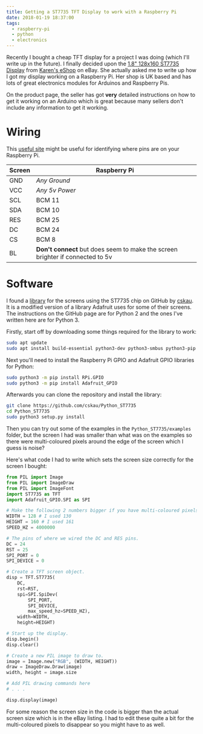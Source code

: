 ```yaml
---
title: Getting a ST7735 TFT Display to work with a Raspberry Pi
date: 2018-01-19 18:37:00
tags:
  - raspberry-pi
  - python
  - electronics
---
```

Recently I bought a cheap TFT display for a project I was doing (which I'll write up in the future). I finally decided upon the [1.8" 128x160 ST7735 Display](https://www.ebay.co.uk/itm/282469570479) from [Karen's eShop](https://www.ebay.co.uk/usr/karens_e-shop) on eBay. She actually asked me to write up how I got my display working on a Raspberry Pi. Her shop is UK based and has lots of great electronics modules for Arduinos and Raspberry Pis.

On the product page, the seller has got **very** detailed instructions on how to get it working on an Arduino which is great because many sellers don't include any information to get it working.

# Wiring

This [useful site](https://pinout.xyz/) might be useful for identifying where pins are on your Raspberry Pi.

| Screen | Raspberry Pi |
| ------ | ------------ |
| GND    | *Any Ground* |
| VCC    | *Any 5v Power* |
| SCL    | BCM 11 |
| SDA    | BCM 10 |
| RES    | BCM 25 |
| DC     | BCM 24 |
| CS     | BCM 8 |
| BL     | **Don't connect** but does seem to make the screen brighter if connected to 5v |

# Software

I found a [library](https://github.com/cskau/Python_ST7735) for the screens using the ST7735 chip on GitHub by [cskau](https://github.com/cskau). It is a modified version of a library Adafruit uses for some of their screens. The instructions on the GitHub page are for Python 2 and the ones I've written here are for Python 3.

Firstly, start off by downloading some things required for the library to work:

```bash
sudo apt update
sudo apt install build-essential python3-dev python3-smbus python3-pip python3-imaging python3-numpy git
```

Next you'll need to install the Raspberry Pi GPIO and Adafruit GPIO libraries for Python:

```bash
sudo python3 -m pip install RPi.GPIO
sudo python3 -m pip install Adafruit_GPIO
```

Afterwards you can clone the repository and install the library:

```bash
git clone https://github.com/cskau/Python_ST7735
cd Python_ST7735
sudo python3 setup.py install
```

Then you can try out some of the examples in the `Python_ST7735/examples` folder, but the screen I had was smaller than what was on the examples so there were multi-coloured pixels around the edge of the screen which I guess is noise?

Here's what code I had to write which sets the screen size correctly for the screen I bought:

```python
from PIL import Image
from PIL import ImageDraw
from PIL import ImageFont
import ST7735 as TFT
import Adafruit_GPIO.SPI as SPI

# Make the following 2 numbers bigger if you have multi-coloured pixels around the edge of the screen.
WIDTH = 128 # I used 130
HEIGHT = 160 # I used 161
SPEED_HZ = 4000000

# The pins of where we wired the DC and RES pins.
DC = 24
RST = 25
SPI_PORT = 0
SPI_DEVICE = 0

# Create a TFT screen object.
disp = TFT.ST7735(
    DC,
    rst=RST,
    spi=SPI.SpiDev(
        SPI_PORT,
        SPI_DEVICE,
        max_speed_hz=SPEED_HZ),
    width=WIDTH,
    height=HEIGHT)

# Start up the display.
disp.begin()
disp.clear()

# Create a new PIL image to draw to.
image = Image.new("RGB", (WIDTH, HEIGHT))
draw = ImageDraw.Draw(image)
width, height = image.size

# Add PIL drawing commands here
# . . .

disp.display(image)
```

For some reason the screen size in the code is bigger than the actual screen size which is in the eBay listing. I had to edit these quite a bit for the multi-coloured pixels to disappear so you might have to as well.